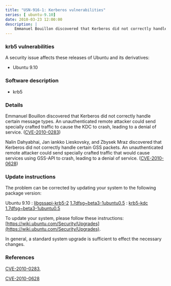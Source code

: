 ```yaml
---
title: "USN-916-1: Kerberos vulnerabilities"
series: [ ubuntu-9.10]
date: 2010-03-23 12:00:00
description: |
    Emmanuel Bouillon discovered that Kerberos did not correctly handle certain message types.  An unauthenticated remote attacker could send specially crafted traffic to cause the KDC to crash, leading to a denial of service. ([CVE-2010-0283](http://people.ubuntu.com/~ubuntu-security/cve/CVE-2010-0283))
--- 
```

 
### krb5 vulnerabilities

A security issue affects these releases of Ubuntu and its derivatives:

* Ubuntu 9.10

### Software description

* krb5 

### Details

Emmanuel Bouillon discovered that Kerberos did not correctly handle certain message types. An unauthenticated remote attacker could send specially crafted traffic to cause the KDC to crash, leading to a denial of service. ([CVE-2010-0283](http://people.ubuntu.com/~ubuntu-security/cve/CVE-2010-0283))

Nalin Dahyabhai, Jan iankko Lieskovsky, and Zbysek Mraz discovered that Kerberos did not correctly handle certain GSS packets. An unauthenticated remote attacker could send specially crafted traffic that would cause services using GSS-API to crash, leading to a denial of service. ([CVE-2010-0628](http://people.ubuntu.com/~ubuntu-security/cve/CVE-2010-0628)) 

### Update instructions

The problem can be corrected by updating your system to the following package version:

Ubuntu 9.10
 : [libgssapi-krb5-2](https://launchpad.net/ubuntu/+source/krb5) <span> [1.7dfsg~beta3-1ubuntu0.5](https://launchpad.net/ubuntu/+source/krb5/1.7dfsg~beta3-1ubuntu0.5) </span> 
 : [krb5-kdc](https://launchpad.net/ubuntu/+source/krb5) <span> [1.7dfsg~beta3-1ubuntu0.5](https://launchpad.net/ubuntu/+source/krb5/1.7dfsg~beta3-1ubuntu0.5) </span> 

To update your system, please follow these instructions: [https://wiki.ubuntu.com/Security/Upgrades](https://wiki.ubuntu.com/Security/Upgrades).

In general, a standard system upgrade is sufficient to effect the necessary changes. 

### References

 [CVE-2010-0283](http://people.ubuntu.com/~ubuntu-security/cve/CVE-2010-0283), 

 [CVE-2010-0628](http://people.ubuntu.com/~ubuntu-security/cve/CVE-2010-0628)
 
